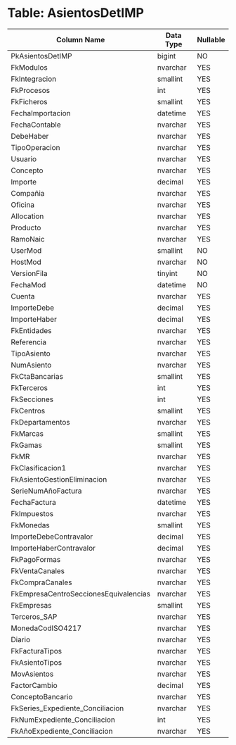 # Table: AsientosDetIMP

| Column Name | Data Type | Nullable |
|-------------|-----------|----------|
| PkAsientosDetIMP | bigint | NO |
| FkModulos | nvarchar | YES |
| FkIntegracion | smallint | YES |
| FkProcesos | int | YES |
| FkFicheros | smallint | YES |
| FechaImportacion | datetime | YES |
| FechaContable | nvarchar | YES |
| DebeHaber | nvarchar | YES |
| TipoOperacion | nvarchar | YES |
| Usuario | nvarchar | YES |
| Concepto | nvarchar | YES |
| Importe | decimal | YES |
| Compañia | nvarchar | YES |
| Oficina | nvarchar | YES |
| Allocation | nvarchar | YES |
| Producto | nvarchar | YES |
| RamoNaic | nvarchar | YES |
| UserMod | smallint | NO |
| HostMod | nvarchar | NO |
| VersionFila | tinyint | NO |
| FechaMod | datetime | NO |
| Cuenta | nvarchar | YES |
| ImporteDebe | decimal | YES |
| ImporteHaber | decimal | YES |
| FkEntidades | nvarchar | YES |
| Referencia | nvarchar | YES |
| TipoAsiento | nvarchar | YES |
| NumAsiento | nvarchar | YES |
| FkCtaBancarias | smallint | YES |
| FkTerceros | int | YES |
| FkSecciones | int | YES |
| FkCentros | smallint | YES |
| FkDepartamentos | nvarchar | YES |
| FkMarcas | smallint | YES |
| FkGamas | smallint | YES |
| FkMR | nvarchar | YES |
| FkClasificacion1 | nvarchar | YES |
| FkAsientoGestionEliminacion | nvarchar | YES |
| SerieNumAñoFactura | nvarchar | YES |
| FechaFactura | datetime | YES |
| FkImpuestos | nvarchar | YES |
| FkMonedas | smallint | YES |
| ImporteDebeContravalor | decimal | YES |
| ImporteHaberContravalor | decimal | YES |
| FkPagoFormas | nvarchar | YES |
| FkVentaCanales | nvarchar | YES |
| FkCompraCanales | nvarchar | YES |
| FkEmpresaCentroSeccionesEquivalencias | nvarchar | YES |
| FkEmpresas | smallint | YES |
| Terceros_SAP | nvarchar | YES |
| MonedaCodISO4217 | nvarchar | YES |
| Diario | nvarchar | YES |
| FkFacturaTipos | nvarchar | YES |
| FkAsientoTipos | nvarchar | YES |
| MovAsientos | nvarchar | YES |
| FactorCambio | decimal | YES |
| ConceptoBancario | nvarchar | YES |
| FkSeries_Expediente_Conciliacion | nvarchar | YES |
| FkNumExpediente_Conciliacion | int | YES |
| FkAñoExpediente_Conciliacion | nvarchar | YES |
